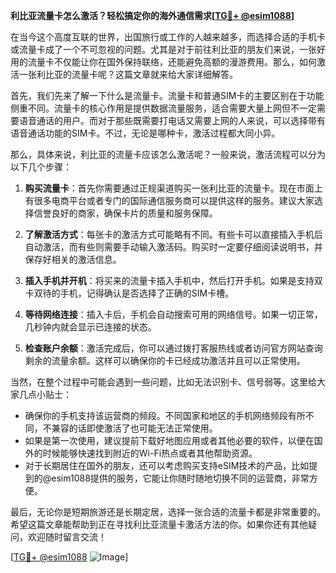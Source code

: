 **利比亚流量卡怎么激活？轻松搞定你的海外通信需求[[TG💪+ @esim1088](https://t.me/s/esim1088)]**

在当今这个高度互联的世界，出国旅行或工作的人越来越多，而选择合适的手机卡或流量卡成了一个不可忽视的问题。尤其是对于前往利比亚的朋友们来说，一张好用的流量卡不仅能让你在国外保持联络，还能避免高额的漫游费用。那么，如何激活一张利比亚的流量卡呢？这篇文章就来给大家详细解答。

首先，我们先来了解一下什么是流量卡。流量卡和普通SIM卡的主要区别在于功能侧重不同。流量卡的核心作用是提供数据流量服务，适合需要大量上网但不一定需要语音通话的用户。而对于那些既需要打电话又需要上网的人来说，可以选择带有语音通话功能的SIM卡。不过，无论是哪种卡，激活过程都大同小异。

那么，具体来说，利比亚的流量卡应该怎么激活呢？一般来说，激活流程可以分为以下几个步骤：

1. **购买流量卡**：首先你需要通过正规渠道购买一张利比亚的流量卡。现在市面上有很多电商平台或者专门的国际通信服务商可以提供这样的服务。建议大家选择信誉良好的商家，确保卡片的质量和服务保障。

2. **了解激活方式**：每张卡的激活方式可能略有不同。有些卡可以直接插入手机后自动激活，而有些则需要手动输入激活码。购买时一定要仔细阅读说明书，并保存好相关的激活信息。

3. **插入手机并开机**：将买来的流量卡插入手机中，然后打开手机。如果是支持双卡双待的手机，记得确认是否选择了正确的SIM卡槽。

4. **等待网络连接**：插入卡后，手机会自动搜索可用的网络信号。如果一切正常，几秒钟内就会显示已连接的状态。

5. **检查账户余额**：激活完成后，你可以通过拨打客服热线或者访问官方网站查询剩余的流量余额。这样可以确保你的卡已经成功激活并且可以正常使用。

当然，在整个过程中可能会遇到一些问题，比如无法识别卡、信号弱等。这里给大家几点小贴士：

- 确保你的手机支持该运营商的频段。不同国家和地区的手机网络频段有所不同，不兼容的话即使激活了也可能无法正常使用。
- 如果是第一次使用，建议提前下载好地图应用或者其他必要的软件，以便在国外的时候能够快速找到附近的Wi-Fi热点或者其他帮助资源。
- 对于长期居住在国外的朋友，还可以考虑购买支持eSIM技术的产品，比如提到的@esim1088提供的服务，它能让你随时随地切换不同的运营商，非常方便。

最后，无论你是短期旅游还是长期定居，选择一张合适的流量卡都是非常重要的。希望这篇文章能帮助到正在寻找利比亚流量卡激活方法的你。如果你还有其他疑问，欢迎随时留言交流！

[[TG💪+ @esim1088](https://t.me/s/esim1088) ![Image](https://i.postimg.cc/4NQfJmqS/Snipaste-2025-05-13-00-14-12.png)]